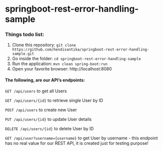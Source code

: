 # springboot-rest-error-handling-sample
### Things todo list:
1. Clone this repository: `git clone https://github.com/hendisantika/springboot-rest-error-handling-sample.git`
2. Go inside the folder: `cd springboot-rest-error-handling-sample`
3. Run the application: `mvn clean spring-boot:run`
4. Open your favorite browser: http://localhost:8080

#### The following, are our API’s endpoints:

`GET /api/users` to get all Users

`GET /api/users/{id}` to retrieve single User by ID

`POST /api/users` to create new User

`PUT /api/users/{id}` to update User details

`DELETE /api/users/{id}` to delete User by ID

`GET /api/user?username={username}` to get User by username - this endpoint has no real value for our REST API, it is created just for testing purpose!